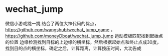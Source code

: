 # wechat_jump
微信小游戏跳一跳
结合了两位大神代码的优点，https://github.com/wangshub/wechat_jump_game  ，https://github.com/moneyDboat/wechat_jump_jump
运动模板匹配找到起始点的位置
边缘检测找到目标的上边缘的横坐标，然后根据起始点和终止点成30度，找到目的点的横坐标，确定之后，计算距离，计算按压时间，大功告成
